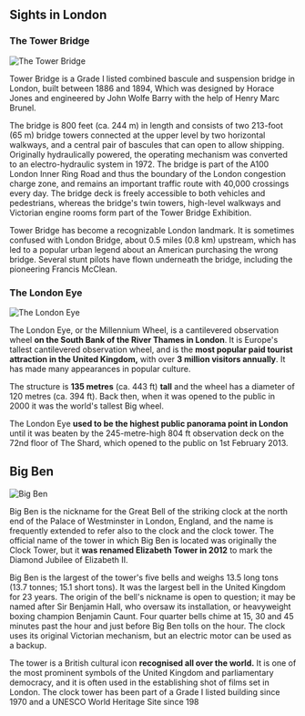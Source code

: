 ## Sights in London

### The Tower Bridge

![The Tower Bridge](../assets/images/sights/tower-bridge.jpg)

Tower Bridge is a Grade I listed combined bascule and suspension bridge in London, built between 1886 and 1894, Which was designed by Horace Jones and engineered by John Wolfe Barry with the help of Henry Marc Brunel.

The bridge is 800 feet (ca. 244 m) in length and consists of two 213-foot (65 m) bridge towers connected at the upper level by two horizontal walkways, and a central pair of bascules that can open to allow shipping. Originally hydraulically powered, the operating mechanism was converted to an electro-hydraulic system in 1972. The bridge is part of the A100 London Inner Ring Road and thus the boundary of the London congestion charge zone, and remains an important traffic route with 40,000 crossings every day. The bridge deck is freely accessible to both vehicles and pedestrians, whereas the bridge's twin towers, high-level walkways and Victorian engine rooms form part of the Tower Bridge Exhibition.

Tower Bridge has become a recognizable London landmark. It is sometimes confused with London Bridge, about 0.5 miles (0.8 km) upstream, which has led to a popular urban legend about an American purchasing the wrong bridge. Several stunt pilots have flown underneath the bridge, including the pioneering Francis McClean.

### The London Eye

![The London Eye](../assets/images/sights/london-eye.jpg)

The London Eye, or the Millennium Wheel, is a cantilevered observation wheel **on the South Bank of the River Thames in London**. It is Europe's tallest cantilevered observation wheel, and is the **most popular paid tourist attraction in the United Kingdom,** with over **3 million visitors annually**. It has made many appearances in popular culture.

The structure is **135 metres** (ca. 443 ft) **tall** and the wheel has a diameter of 120 metres (ca. 394 ft). Back then, when it was opened to the public in 2000 it was the world's tallest Big wheel. 

The London Eye **used to be the highest public panorama point in London** until it was beaten by the 245-metre-high 804 ft  observation deck on the 72nd floor of The Shard, which opened to the public on 1st February 2013.

## Big Ben

![Big Ben](../assets/images/sights/bigben.jpg)

Big Ben is the nickname for the Great Bell of the striking clock at the north end of the Palace of Westminster in London, England, and the name is frequently extended to refer also to the clock and the clock tower. The official name of the tower in which Big Ben is located was originally the Clock Tower, but it **was renamed Elizabeth Tower in 2012** to mark the Diamond Jubilee of Elizabeth II.

Big Ben is the largest of the tower's five bells and weighs 13.5 long tons (13.7 tonnes; 15.1 short tons). It was the largest bell in the United Kingdom for 23 years. The origin of the bell's nickname is open to question; it may be named after Sir Benjamin Hall, who oversaw its installation, or heavyweight boxing champion Benjamin Caunt. Four quarter bells chime at 15, 30 and 45 minutes past the hour and just before Big Ben tolls on the hour. The clock uses its original Victorian mechanism, but an electric motor can be used as a backup.

The tower is a British cultural icon **recognised all over the world.** It is one of the most prominent symbols of the United Kingdom and parliamentary democracy, and it is often used in the establishing shot of films set in London. The clock tower has been part of a Grade I listed building since 1970 and a UNESCO World Heritage Site since 198